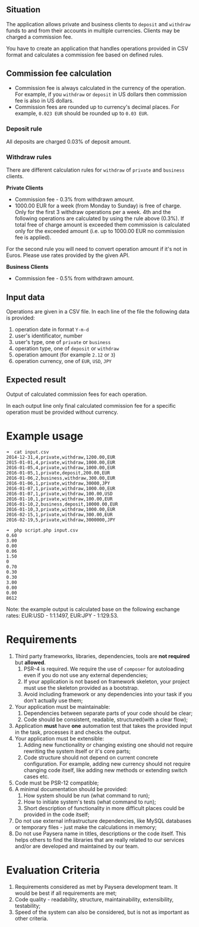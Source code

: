 ## Situation
The application allows private and business clients to `deposit` and `withdraw` funds to and from their accounts in multiple currencies. Clients may be charged a commission fee.

You have to create an application that handles operations provided in CSV format and calculates a commission fee based on defined rules.

## Commission fee calculation
- Commission fee is always calculated in the currency of the operation. For example, if you `withdraw` or `deposit` in US dollars then commission fee is also in US dollars.
- Commission fees are rounded up to currency's decimal places. For example, `0.023 EUR` should be rounded up to `0.03 EUR`.

### Deposit rule
All deposits are charged 0.03% of deposit amount.

### Withdraw rules
There are different calculation rules for `withdraw` of `private` and `business` clients.

**Private Clients**
- Commission fee - 0.3% from withdrawn amount.
- 1000.00 EUR for a week (from Monday to Sunday) is free of charge. Only for the first 3 withdraw operations per a week. 4th and the following operations are calculated by using the rule above (0.3%). If total free of charge amount is exceeded them commission is calculated only for the exceeded amount (i.e. up to 1000.00 EUR no commission fee is applied).

For the second rule you will need to convert operation amount if it's not in Euros. Please use rates provided by the given API.


**Business Clients**
- Commission fee - 0.5% from withdrawn amount.

## Input data
Operations are given in a CSV file. In each line of the file the following data is provided:
1. operation date in format `Y-m-d`
2. user's identificator, number
3. user's type, one of `private` or `business`
4. operation type, one of `deposit` or `withdraw`
5. operation amount (for example `2.12` or `3`)
6. operation currency, one of `EUR`, `USD`, `JPY`

## Expected result
Output of calculated commission fees for each operation.

In each output line only final calculated commission fee for a specific operation must be provided without currency.

# Example usage
```
➜  cat input.csv 
2014-12-31,4,private,withdraw,1200.00,EUR
2015-01-01,4,private,withdraw,1000.00,EUR
2016-01-05,4,private,withdraw,1000.00,EUR
2016-01-05,1,private,deposit,200.00,EUR
2016-01-06,2,business,withdraw,300.00,EUR
2016-01-06,1,private,withdraw,30000,JPY
2016-01-07,1,private,withdraw,1000.00,EUR
2016-01-07,1,private,withdraw,100.00,USD
2016-01-10,1,private,withdraw,100.00,EUR
2016-01-10,2,business,deposit,10000.00,EUR
2016-01-10,3,private,withdraw,1000.00,EUR
2016-02-15,1,private,withdraw,300.00,EUR
2016-02-19,5,private,withdraw,3000000,JPY

➜  php script.php input.csv
0.60
3.00
0.00
0.06
1.50
0
0.70
0.30
0.30
3.00
0.00
0.00
8612
```
Note: the example output is calculated base on the following exchange rates: EUR:USD - 1:1.1497, EUR:JPY - 1:129.53.

# Requirements
1. Third party frameworks, libraries, dependencies, tools are **not required** but **allowed**.
    1. PSR-4 is required. We require the use of `composer` for autoloading even if you do not use any external dependencies;
    2. If your application is not based on framework skeleton, your project must use the skeleton provided as a bootstrap.
    3. Avoid including framework or any dependencies into your task if you don't actually use them;
2. Your application must be maintainable:
    1. Dependencies between separate parts of your code should be clear;
    2. Code should be consistent, readable, structured(with a clear flow);
3. Application **must** have **one** automation test that takes the provided input in the task, processes it and checks the output.
4. Your application must be extensible:
    1. Adding new functionality or changing existing one should not require rewriting the system itself or it's core parts;
    2. Code structure should not depend on current concrete configuration. For example, adding new currency should not require changing code itself, like adding new methods or extending switch cases etc.
5. Code must be PSR-12 compatible;
6. A minimal documentation should be provided:
    1. How system should be run (what command to run);
    2. How to initiate system's tests (what command to run);
    3. Short description of functionality in more difficult places could be provided in the code itself;
7. Do not use external infrastructure dependencies, like MySQL databases or temporary files - just make the calculations in memory;
8. Do not use Paysera name in titles, descriptions or the code itself. This helps others to find the libraries that are really related to our services and/or are developed and maintained by our team.

# Evaluation Criteria
1. Requirements considered as met by Paysera development team. It would be best if all requirements are met;
2. Code quality - readability, structure, maintainability, extensibility, testability;
3. Speed of the system can also be considered, but is not as important as other criteria.
